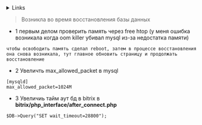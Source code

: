 <d>
<details>
    <summary> Links </summary>

[staoverflow](https://stackoverflow.com/questions/7942154/mysql-error-2006-mysql-server-has-gone-away)

[haydenjames.io](https://haydenjames.io/mysql-server-has-gone-away-error-solutions/)

[bitrix](https://dev.1c-bitrix.ru/community/webdev/user/94272/blog/11593/)

</details>
</d>

> Возникла во время восстановления базы данных

- 1 первым делом проверить память через free htop (у меня ошибка возникала когда oom killer убивал mysql из-за недостатка памяти)
```
чтобы освободить память сделал reboot, затем в процессе восстановления она снова возникала, тут главное обновить страницу и продолжать восстановление
```
- 2 Увеличть max_allowed_packet в mysql
```
[mysqld]
max_allowed_packet=1024M
```
- 3 Увеличиь тайм аут бд в bitrix в **bitrix/php_interface/after_connect.php**
```
$DB->Query("SET wait_timeout=28800");
```
